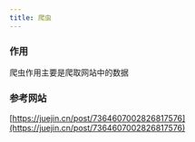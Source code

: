 ```yaml
---
title: 爬虫
---
```


### 作用
爬虫作用主要是爬取网站中的数据

### 参考网站
[https://juejin.cn/post/7364607002826817576](https://juejin.cn/post/7364607002826817576)
